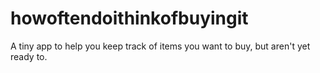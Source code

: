 # howoftendoithinkofbuyingit
A tiny app to help you keep track of items you want to buy, but aren't yet ready to.

